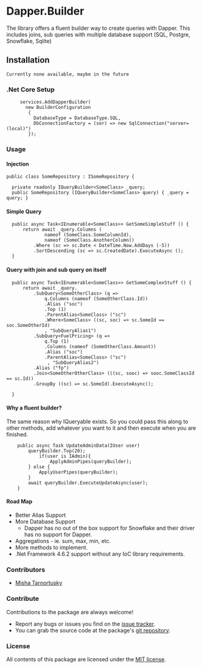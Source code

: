 # Dapper.Builder

The library offers a fluent builder way to create queries with Dapper.
This includes joins, sub queries with multiple database support (SQL, Postgre, Snowflake, Sqlite) 

## Installation

    Currently none available, maybe in the future
    
        
### .Net Core Setup


         services.AddDapperBuilder(
           new BuilderConfiguration
            {
              DatabaseType = DatabaseType.SQL,
              DbConnectionFactory = (ser) => new SqlConnection("server=(local)")
            });
            
### Usage 

#### Injection

    public class SomeRepository : ISomeRepository {

      private readonly IQueryBuilder<SomeClass> _query;
      public SomeRepository (IQueryBuilder<SomeClass> query) { _query = query; }


#### Simple Query
      public async Task<IEnumerable<SomeClass>> GetSomeSimpleStuff () {
          return await _query.Columns (
                  nameof (SomeClass.SomeColumnId),
                  nameof (SomeClass.AnotherColumn))
              .Where (sc => sc.Date < DateTime.Now.AddDays (-5))
              .SortDescending (sc => sc.CreatedDate).ExecuteAsync ();
      }
#### Query with join and sub query on itself
      public async Task<IEnumerable<SomeClass>> GetSomeComplexStuff () {
          return await _query.
              .SubQuery<SomeOtherClass> (q =>
                  q.Columns (nameof (SomeOtherClass.Id))
                  .Alias ("soc")
                  .Top (1)
                  .ParentAlias<SomeClass> ("sc")
                  .Where<SomeClass> ((sc, soc) => sc.SomeId == soc.SomeOtherId)
                  , "SubQueryAlias1")
              .SubQuery<FuelPricing> (q =>
                  q.Top (1)
                  .Columns (nameof (SomeOtherClass.Amount))
                  .Alias ("soc")
                  .ParentAlias<SomeClass> ("sc")
                   , "SubQueryAlias2")
              .Alias ("fp")
              .Join<SomeOtherOtherClass> (((sc, sooc) => sooc.SomeClassId == sc.Id))
              .GroupBy ((sc) => sc.SomeId).ExecuteAsync();

      }
      
#### Why a fluent builder?

The same reason why IQueryable exists. So you could pass this along to other methods, add whatever you want to it and then execute when you are finished.

        public async Task UpdateAdminData(IUser user)
            queryBuilder.Top(20);
                if(user is IAdmin){
                    ApplyAdminPipes(queryBuilder); 
            } else {
                ApplyUserPipes(queryBuilder);
            }
            await queryBuilder.ExecuteUpdateAsync(user);
        }
    
#### Road Map

* Better Alias Support
* More Database Support
	* Dapper has no out of the box support for Snowflake and their driver has no support for Dapper.
* Aggregations - ie. sum, max, min, etc.
* More methods to implement.
* .Net Framework 4.6.2 support without any IoC library requirements.

### Contributors

* [Misha Tarnortusky](https://github.com/misha130)


### Contribute

Contributions to the package are always welcome!

* Report any bugs or issues you find on the [issue tracker](https://github.com/misha130/Dapper.Builder/issues).
* You can grab the source code at the package's [git repository](https://github.com/misha130/Dapper.Builder).

### License

All contents of this package are licensed under the [MIT license](https://opensource.org/licenses/MIT).
